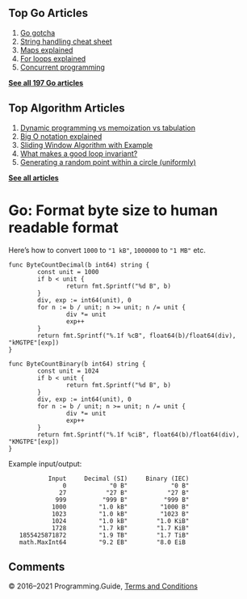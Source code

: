 



## Top Go Articles

1.  [Go gotcha](go-gotcha.html)
2.  [String handling cheat sheet](string-functions-reference-cheat-sheet.html)
3.  [Maps explained](maps-explained.html)
4.  [For loops explained](for-loop.html)
5.  [Concurrent programming](go-concurrency-tutorial.html)

[**See all 197 Go articles**](index.html)



## Top Algorithm Articles

1.  [Dynamic programming vs memoization vs tabulation](../dynamic-programming-vs-memoization-vs-tabulation.html)
2.  [Big O notation explained](../big-o-notation-explained.html)
3.  [Sliding Window Algorithm with Example](../sliding-window-example.html)
4.  [What makes a good loop invariant?](../what-makes-a-good-loop-invariant.html)
5.  [Generating a random point within a circle (uniformly)](../random-point-within-circle.html)

[**See all articles**](../index.html)

# Go: Format byte size to human readable format

Here’s how to convert `1000` to `"1 kB"`, `1000000` to `"1 MB"` etc.

    func ByteCountDecimal(b int64) string {
            const unit = 1000
            if b < unit {
                    return fmt.Sprintf("%d B", b)
            }
            div, exp := int64(unit), 0
            for n := b / unit; n >= unit; n /= unit {
                    div *= unit
                    exp++
            }
            return fmt.Sprintf("%.1f %cB", float64(b)/float64(div), "kMGTPE"[exp])
    }

    func ByteCountBinary(b int64) string {
            const unit = 1024
            if b < unit {
                    return fmt.Sprintf("%d B", b)
            }
            div, exp := int64(unit), 0
            for n := b / unit; n >= unit; n /= unit {
                    div *= unit
                    exp++
            }
            return fmt.Sprintf("%.1f %ciB", float64(b)/float64(div), "KMGTPE"[exp])
    }

Example input/output:

               Input     Decimal (SI)     Binary (IEC)
                   0            "0 B"            "0 B"
                  27           "27 B"           "27 B"
                 999          "999 B"          "999 B"
                1000         "1.0 kB"         "1000 B"
                1023         "1.0 kB"         "1023 B"
                1024         "1.0 kB"        "1.0 KiB"
                1728         "1.7 kB"        "1.7 KiB"
       1855425871872         "1.9 TB"        "1.7 TiB"
       math.MaxInt64         "9.2 EB"        "8.0 EiB

## Comments



© 2016–2021 Programming.Guide, [Terms and Conditions](../terms-and-conditions.html)
